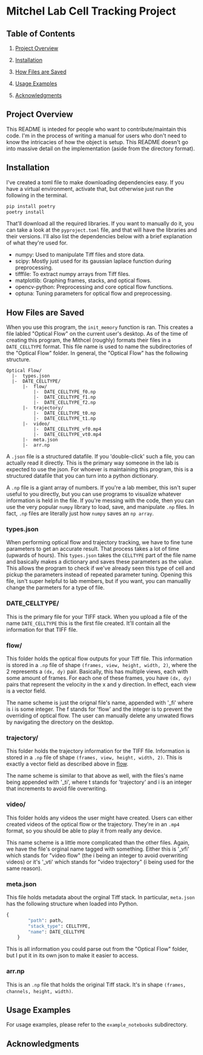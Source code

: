 # Mitchel Lab Cell Tracking Project

## Table of Contents

1. [Project Overview](#project-overview)

3. [Installation](#installation)

4. [How Files are Saved](#how-files-are-saved)

5. [Usage Examples](#usage-examples)

7. [Acknowledgments](#acknowledgments)

## Project Overview

This README is inteded for people who want to contribute/maintain this code. I'm in the process of writing a manual for users who don't need to know the intricacies of how the object is setup. This README doesn't go into massive detail on the implementation (aside from the directory format).

## Installation

I've created a toml file to make downloading dependencies easy. If you have a virtual environment, activate that, but otherwise just run the following in the terminal.

```bash
pip install poetry
poetry install
```

That'll download all the required libraries. If you want to manually do it, you can take a look at the `pyproject.toml` file, and that will have the libraries and their versions. I'll also list the dependencies below with a brief explanation of what they're used for.

- numpy: Used to manipulate Tiff files and store data.
- scipy: Mostly just used for its gaussian laplace function during preprocessing.
- tifffile: To extract numpy arrays from Tiff files.
- matplotlib: Graphing frames, stacks, and optical flows.
- opencv-python: Preprocessing and core optical flow functions.
- optuna: Tuning parameters for optical flow and preprocessing.

## How Files are Saved

When you use this program, the `init_memory` function is ran. This creates a file labled "Optical Flow" on the current user's desktop. As of the time of creating this program, the Mithcel (roughly) formats their files in a `DATE_CELLTYPE` format. This file name is used to name the subdirectories of the "Optical Flow" folder. In general, the "Optical Flow" has the following structure.
```
Optical Flow/
  |-  types.json
  |-  DATE_CELLTYPE/
      |-  flow/
          |-  DATE_CELLTYPE_f0.np
          |-  DATE_CELLTYPE_f1.np
          |-  DATE_CELLTYPE_f2.np
      |-  trajectory/
          |-  DATE_CELLTYPE_t0.np
          |-  DATE_CELLTYPE_t1.np
      |-  video/
          |-  DATE_CELLTYPE_vf0.mp4
          |-  DATE_CELLTYPE_vt0.mp4
      |-  meta.json
      |-  arr.np
```

A `.json` file is a structured datafile. If you 'double-click' such a file, you can actually read it directly. This is the primary way someone in the lab is expected to use the json. For whoever is maintaining this program, this is a structured datafile that you can turn into a python dictionary.

A `.np` file is a giant array of numbers. If you're a lab member, this isn't super useful to you directly, but you can use programs to visualize whatever information is held in the file. If you're messing with the code, then you can use the very popular `numpy` library to load, save, and manipulate `.np` files. In fact, `.np` files are literally just how `numpy` saves an `np array`.

### types.json
When performing optical flow and trajectory tracking, we have to fine tune parameters to get an accurate result. That process takes a lot of time (upwards of hours). This `types.json` takes the `CELLTYPE` part of the file name and basically makes a dictionary and saves these parameters as the value. This allows the program to check if we've already seen this type of cell and pickup the parameters instead of repeated parameter tuning. Opening this file, isn't super helpful to lab members, but if you want, you can manuallly change the parmeters for a type of file.

### DATE_CELLTYPE/

This is the primary file for your TIFF stack. When you upload a file of the name `DATE_CELLTYPE` this is the first file created. It'll contain all the information for that TIFF file.

### flow/

This folder holds the optical flow outputs for your Tiff file. This information is stored in a `.np` file of shape `(frames, view, height, width, 2)`, where the 2 represents a `(dx, dy)` pair. Basically, this has multiple views, each with some amount of frames. For each one of these frames, you have `(dx, dy)` pairs that represent the velocity in the x and y direction. In effect, each view is a vector field.

The name scheme is just the orignal file's name, appended with '_fi' where is i is some integer. The f stands for 'flow' and the integer is to prevent the overriding of optical flow. The user can manually delete any unwated flows by navigating the directory on the desktop.

### trajectory/

This folder holds the trajectory information for the TIFF file. Information is stored in a `.np` file of shape `(frames, view, height, width, 2)`. This is exactly a vector field as described above in [flow](###flow/).

The name scheme is similar to that above as well, with the files's name being appended with '_ti', where t stands for 'trajectory' and i is an integer that increments to avoid file overwriting.

### video/

This folder holds any videos the user might have created. Users can either created videos of the optical flow or the trajectory. They're in an `.mp4` format, so you should be able to play it from really any device.

This name scheme is a little more complicated than the other files. Again, we have the file's orginal name tagged with something. Either this is '_vfi' which stands for "video flow" (the i being an integer to avoid overwriting videos) or it's '_vti' which stands for "video trajectory" (i being used for the same reason).

### meta.json

This file holds metadata about the orginal Tiff stack. In particular, `meta.json` has the following structure when loaded into Python.

```python
{
        "path": path,
        "stack_type": CELLTYPE,
        "name": DATE_CELLTYPE
    }
```

This is all information you could parse out from the "Optical Flow" folder, but I put it in its own json to make it easier to access.

### arr.np

This is an `.np` file that holds the original Tiff stack. It's in shape `(frames, channels, height, width)`.

## Usage Examples
For usage examples, please refer to the `example_notebooks` subdirectory.

## Acknowledgments
